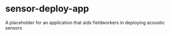 # sensor-deploy-app
A placeholder for an application that aids fieldworkers in deploying acoustic sensors
